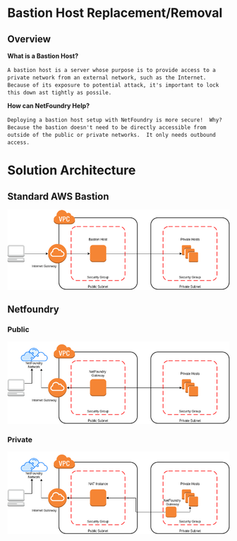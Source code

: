 
# Bastion Host Replacement/Removal

## Overview

**What is a Bastion Host?**

`A bastion host is a server whose purpose is to provide access to a private network from an external network, such as the Internet. Because of its exposure to potential attack, it's important to lock this down ast tightly as possile.`

**How can NetFoundry Help?**

`Deploying a bastion host setup with NetFoundry is more secure!  Why?  Because the bastion doesn't need to be directly accessible from outside of the public or private networks.  It only needs outbound access.` 

# Solution Architecture

## Standard AWS Bastion

![image](../images/aws-bastion-host.png)


## Netfoundry

### Public

![image](../images/netfoundry-bastion-public.png)


### Private

![image](../images/netfoundry-bastion-private.png)


